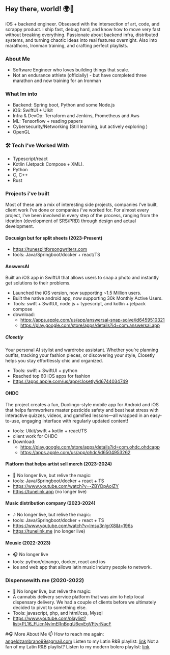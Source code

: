 ## Hey there, world! 🌍👋

iOS + backend engineer. Obsessed with the intersection of art, code, and scrappy product. I ship fast, debug hard, and know how to move very fast without breaking everything. Passionate about backend infra, distributed systems, and turning chaotic ideas into real features overnight. Also into marathons, Ironman training, and crafting perfect playlists.

### About Me 
- Software Engineer who loves building things that scale.
- Not an endurance athlete (officially) - but have completed three marathon and  now training for an Ironman 

### What Im into 
- Backend: Spring boot, Python and some Node.js 
- iOS: SwiftUI + UIkit
- Infra & DevOp: Terraform and Jenkins, Prometheus and Aws
- ML: Tensorflow + reading papers
- Cybersecurity/Networking (Still learning, but actively exploring )
- OpenGL

### 🛠 Tech I’ve Worked With

 - Typescript/react
 - Kotlin (Jetpack Compose + XML).
 - Python
 - C, C++
 - Rust


### Projects i've built
Most of these are a mix of interesting side projects, companies I’ve built, client work I’ve done or companies i've worked for. For almost every project, I’ve been involved in every step of the process, ranging from the ideation (development of SRS/PRD) through design and actual development.


#### Docusign but for split sheets (2023-Present)
-  https://tunesplitforsongwriters.com
- tools: Java/Springboot/docker + react/TS


#### AnswersAI 

Built an iOS app in SwiftUI that allows users to snap a photo and instantly get solutions to their problems.
- Launched the iOS version, now supporting ~1.5 Million users.
- Built the native android app, now supporting 30k Monthly Active Users. 
- Tools: swift + SwiftUI, node.js + typescript, and kotlin + jetpack compose
- download:
  - https://apps.apple.com/us/app/answersai-snap-solve/id6459510321
  - https://play.google.com/store/apps/details?id=com.answersai.app

 ##### Closetly 
 Your personal AI stylist and wardrobe assistant. Whether you’re planning outfits, tracking your fashion pieces, or discovering your style, Closetly helps you stay effortlessly chic and organized.
  - Tools: swift + SwiftUI + python
  - Reached top 60 iOS apps for fashion
  - https://apps.apple.com/us/app/closetly/id6744034749

#### OHDC 
The project creates a fun, Duolingo-style mobile app for Android and iOS that helps farmworkers master pesticide safety and beat heat stress with interactive quizzes, videos, and gamified lessons—all wrapped in an easy-to-use, engaging interface with regularly updated content!
- tools: Uikit/swift + kotlin + react/TS
- client work for OHDC
- Download:
   - https://play.google.com/store/apps/details?id=com.ohdc.ohdcapp
   - https://apps.apple.com/us/app/ohdc/id6504953262

#### Platform that helps artist sell merch (2023-2024)
- 🎤 No longer live, but relive the magic:
- tools: Java/Springboot/docker + react + TS
- https://www.youtube.com/watch?v=-ZBYDpAoIZY
- https://tunelink.app (no longer live)

#### Music distribution company (2023-2024)
- 🎶 No longer live, but relive the magic:
- tools: Java/Springboot/docker + react + TS
- https://www.youtube.com/watch?v=lmsu3nlgrX8&t=196s
- https://tunelink.me (no longer live)

#### Meusic (2022-2023)
- 🎧 No longer live
- tools: python/djnango, docker, react and ios
- ios and web app that allows latin music indutry people to network.

### Dispensewith.me (2020-2022)
- 🌿 No longer live, but relive the magic:
- A cannabis delivery service platform that was aim to help local dispensary delivery. We had a couple of clients before we ultimately decided to pivot to something else. 
- Tools: javascript, php, and html/css, Mysql  
- https://www.youtube.com/playlist?list=PL16_FUcnNvImERnBqqU6evEgVFtyrNacF

#🎧 More About Me 
📫 How to reach me again: angeldzambrano99@gmail.com 
Listen to my Latin R&B playlist: <a href="https://open.spotify.com/playlist/1uXII1uCQ1dW0Zo6lupxmh?si=708ae888e9fd4639">link</a>
Not a fan of my Latin R&B playlist? Listen to my modern bolero playlist: <a href="https://open.spotify.com/playlist/4Wj0LgnWk1lsSAjA5agFPg?si=39c9abfa1a304d2e">link</a>
